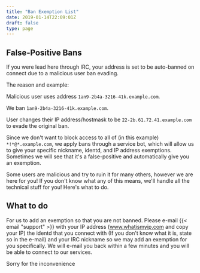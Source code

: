 ```yaml
---
title: "Ban Exemption List"
date: 2019-01-14T22:09:01Z
draft: false
type: page
---
```


## False-Positive Bans

If you were lead here through IRC, your address is set to be auto-banned on connect due to a malicious user ban evading.

The reason and example:

Malicious user uses address `1an9-2b4a-3216-41k.example.com`.

We ban `1an9-2b4a-3216-41k.example.com`.

User changes their IP address/hostmask to be `22-2b.61.72.41.example.com` to evade the original ban.

Since we don't want to block access to all of (in this example) `*!*@*.example.com`, we apply bans through a service bot, which will allow us to give your specific nickname, identd, and IP address exemptions. Sometimes we will see that it's a false-positive and automatically give you an exemption.

Some users are malicious and try to ruin it for many others, however we are here for you! If you don't know what any of this means, we'll handle all the technical stuff for you! Here's what to do.

## What to do

For us to add an exemption so that you are not banned. Please e-mail {{< email "support" >}} with your IP address (www.whatismyip.com and copy your IP) the identd that you connect with (If you don't know what it is, state so in the e-mail) and your IRC nickname so we may add an exemption for you specifically. We will e-mail you back within a few minutes and you will be able to connect to our services.

Sorry for the inconvenience

